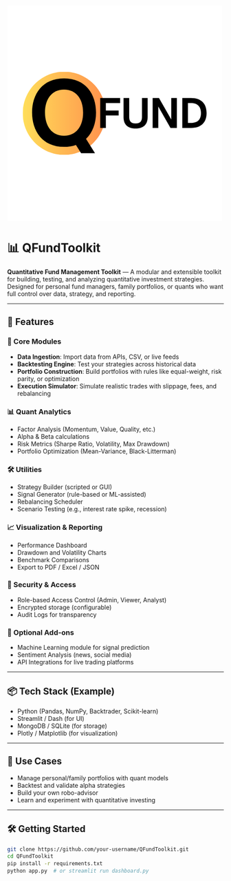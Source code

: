 ![QFundToolkit](assets/logo.png)
# 📊 QFundToolkit

**Quantitative Fund Management Toolkit** — A modular and extensible toolkit for building, testing, and analyzing quantitative investment strategies.  
Designed for personal fund managers, family portfolios, or quants who want full control over data, strategy, and reporting.

---

## 🚀 Features

### 🧠 Core Modules
- **Data Ingestion**: Import data from APIs, CSV, or live feeds
- **Backtesting Engine**: Test your strategies across historical data
- **Portfolio Construction**: Build portfolios with rules like equal-weight, risk parity, or optimization
- **Execution Simulator**: Simulate realistic trades with slippage, fees, and rebalancing

### 📊 Quant Analytics
- Factor Analysis (Momentum, Value, Quality, etc.)
- Alpha & Beta calculations
- Risk Metrics (Sharpe Ratio, Volatility, Max Drawdown)
- Portfolio Optimization (Mean-Variance, Black-Litterman)

### 🛠️ Utilities
- Strategy Builder (scripted or GUI)
- Signal Generator (rule-based or ML-assisted)
- Rebalancing Scheduler
- Scenario Testing (e.g., interest rate spike, recession)

### 📈 Visualization & Reporting
- Performance Dashboard
- Drawdown and Volatility Charts
- Benchmark Comparisons
- Export to PDF / Excel / JSON

### 🔐 Security & Access
- Role-based Access Control (Admin, Viewer, Analyst)
- Encrypted storage (configurable)
- Audit Logs for transparency

### 🤖 Optional Add-ons
- Machine Learning module for signal prediction
- Sentiment Analysis (news, social media)
- API Integrations for live trading platforms

---

## 📦 Tech Stack (Example)
- Python (Pandas, NumPy, Backtrader, Scikit-learn)
- Streamlit / Dash (for UI)
- MongoDB / SQLite (for storage)
- Plotly / Matplotlib (for visualization)

---

## 🧩 Use Cases
- Manage personal/family portfolios with quant models
- Backtest and validate alpha strategies
- Build your own robo-advisor
- Learn and experiment with quantitative investing

---

## 🛠️ Getting Started
```bash
git clone https://github.com/your-username/QFundToolkit.git
cd QFundToolkit
pip install -r requirements.txt
python app.py  # or streamlit run dashboard.py
